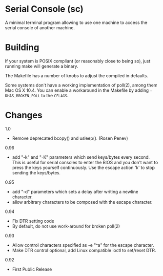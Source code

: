 # Serial Console (sc)

A minimal terminal program allowing to use one machine to access the serial console of another machine.

# Building

If your system is POSIX compliant (or reasonably close to being so), just
running make will generate a binary.

The Makefile has a number of knobs to adjust the compiled in defaults.

Some systems don't have a working implementation of poll(2), among them
Mac OS X 10.4.  You can enable a workaround in the Makefile by adding
`-DHAS_BROKEN_POLL` to the `CFLAGS`.


# Changes

1.0
- Remove deprecated bcopy() and usleep(). (Rosen Penev)

0.96
- add "-k" and "-K" parameters which send keys/bytes every second.
  This is useful for serial consoles to enter the BIOS and you don't want to
  press the keys yourself continuously. Use the escape action 'k' to stop
  sending the keys/bytes.

0.95
- add "-d" parameters which sets a delay after writing a newline character.
- allow arbitrary characters to be composed with the escape character.

0.94
- Fix DTR setting code
- By default, do not use work-around for broken poll(2)

0.93
- Allow control characters specified as -e "^a" for the escape character.
- Make DTR control optional, add Linux compatible ioctl to set/reset DTR.

0.92
- First Public Release
